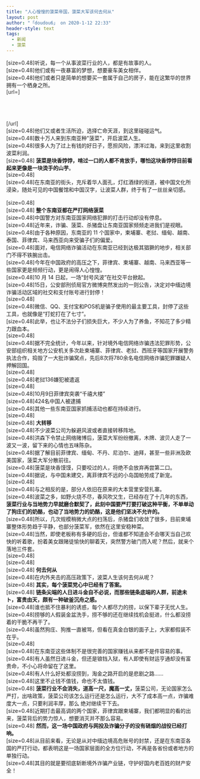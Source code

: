 ```yaml
---
title: "人心惶惶的菠菜帝国，菠菜大军该何去何从"
layout: post
author: "「doudou6」 on 2020-1-12 22:33"
header-style: text
tags:
  - 新闻
  - 菠菜
---
```


<head></head>
<body>
 <font style="color:rgb(34, 34, 34)"></font> 
 <div align="left"> 
  <font style="color:rgb(34, 34, 34)">[size=0.48]听说，每一个从事波菜行业的人，都是有故事的人。</font> 
 </div> 
 <div align="left">
   [size=0.48]他们或有一夜暴富的梦想，想要豪车美女相伴。 
 </div> 
 <div align="left">
   [size=0.48]他们或者只是简单的想要买一套属于自己的房子，能在这繁华的世界拥有一个栖身之所。 
 </div>
 <font color="#2b2b2b">[url=]<br> <br> <br> <br> <br> [/url]</font>
 <br> 
 <div align="left">
   [size=0.48]他们又或者生活所迫，选择亡命天涯，到这里碰碰运气。 
 </div> 
 <div align="left">
   [size=0.48]数十万人来到东南亚种"菠菜"，开启波菜人生。 
 </div> 
 <div align="left">
   [size=0.48]很多人为了过上有钱的好日子，愿担风险，漂洋过海，来到这里收割波菜利润。 
 </div> 
 <div align="left">
   [size=0.48] 
  <strong>菠菜是块香饽饽，啃过一口的人都不肯放手，哪怕这块香饽饽目前看起来更像是一块烫手的山芋</strong>。 
 </div> 
 <div align="left">
   [size=0.48] 
  <img width="724" height="1" src="http://5b0988e595225.cdn.sohucs.com/q_70,c_zoom,w_640/images/20191029/212ccba93e27463c9c69220d3ecaefea.jpeg"> 
 </div> 
 <div align="left">
   [size=0.48]在东南亚的街头，充斥着华人面孔，灯红酒绿的街道，被中国文化所浸染，随处可见的中国餐馆和中国汉字，让波菜人群，终于有了一丝丝亲切感。 
 </div>
 <br> 
 <font style="color:rgb(34, 34, 34)"></font> 
 <div align="left"> 
  <font style="color:rgb(34, 34, 34)">[size=0.48]<img width="724" height="1" src="http:////5b0988e595225.cdn.sohucs.com/q_70,c_zoom,w_640/images/20191029/b62f6fa5670d4d5cbd5684bd8c278c97.webp"></font> 
 </div> 
 <div align="left">
   [size=0.48] 
  <strong>整个东南亚都在严打网络菠菜</strong> 
 </div> 
 <div align="left">
   [size=0.48]中国警方对东南亚国家网络犯罪的打击行动却没有停息。 
 </div> 
 <div align="left">
   [size=0.48]近年来，诈骗、菠菜、杀猪盘让东南亚国家频频走进我们是视眼。 
 </div> 
 <div align="left">
   [size=0.48]由于各种原因，东南亚的 11 个国家中，柬埔寨、老挝、缅甸、越南、泰国、菲律宾、马来西亚向来受骗子们的偏爱。 
 </div> 
 <div align="left">
   [size=0.48]面对，电信网络诈骗活动在东南亚已经到达极其猖獗的地步，相关部门不得不铁腕出击。 
 </div> 
 <div align="left">
   [size=0.48]今年在中国政府的高压之下，菲律宾、柬埔寨、越南、马来西亚等一些国家更是频频行动，更是闹得人心惶惶。 
 </div> 
 <div align="left">
   [size=0.48]10 月 14 日起，一场“封号风波”在社交平台掀起。 
 </div> 
 <div align="left">
   [size=0.48]15日，公安部刑侦局官方微博突然发出的一则公告，决定对中缅边境诈骗活动区域的社交和支付账号进行封停！ 
 </div> 
 <div align="left">
   [size=0.48] 
  <img width="724" height="1" src="http:////5b0988e595225.cdn.sohucs.com/q_70,c_zoom,w_640/images/20191029/1f305f78bbf148ffae8bc0c41bf83853.webp"> 
 </div> 
 <div align="left">
   [size=0.48]微信、QQ、支付宝和POS机是骗子使用的最主要工具，封停了这些工具，也就像是“打蛇打在了七寸”。 
 </div> 
 <div align="left">
   [size=0.48]此举，也让不法分子们损失巨大，不少人为了养鱼，不知花了多少精力跟血本。 
 </div> 
 <div align="left">
   [size=0.48] 
  <img width="724" height="1" src="http:////5b0988e595225.cdn.sohucs.com/q_70,c_zoom,w_640/images/20191029/c33507bc7bce43a1b252f59502c010ed.webp"> 
 </div> 
 <div align="left">
   [size=0.48]据不完全统计，今年以来，针对境外电信网络诈骗违法犯罪形势，公安部组织相关地方公安机关多次赴柬埔寨、菲律宾、老挝、西班牙等国家开展警务执法合作，捣毁了一大批诈骗窝点，先后8次将780余名电信网络诈骗犯罪嫌疑人押解回国。 
 </div> 
 <div align="left">
   [size=0.48] 
  <img width="724" height="1" src="http:////5b0988e595225.cdn.sohucs.com/q_70,c_zoom,w_640/images/20191029/4e6c72e453a24086ba4963e59920ded7.webp"> 
 </div> 
 <div align="left">
   [size=0.48]老挝136嫌犯被遣返 
 </div> 
 <div align="left">
   [size=0.48] 
  <img width="724" height="1" src="http:////5b0988e595225.cdn.sohucs.com/q_70,c_zoom,w_640/images/20191029/8eb45bf4648f4dcaa94d682ce129c5cd.webp"> 
 </div> 
 <div align="left">
   [size=0.48]10月9日菲律宾突袭“千禧大楼” 
 </div> 
 <div align="left">
   [size=0.48]424名中国人被逮捕 
 </div> 
 <div align="left">
   [size=0.48]其他一些东南亚国家抓捕活动也都在持续进行。 
 </div> 
 <div align="left">
   [size=0.48] 
  <img width="724" height="1" src="http:////5b0988e595225.cdn.sohucs.com/q_70,c_zoom,w_640/images/20191029/b62f6fa5670d4d5cbd5684bd8c278c97.webp"> 
 </div> 
 <div align="left">
   [size=0.48] 
  <strong>大转移</strong> 
 </div> 
 <div align="left">
   [size=0.48]不少波菜公司为躲避风波或者直接转移阵地。 
 </div> 
 <div align="left">
   [size=0.48]洪森下令禁止网络赌博后，菠菜大军纷纷撤离，木牌、波贝人走了一波又一波，留下来的心情也五味陈杂。 
 </div> 
 <div align="left">
   [size=0.48]据了解目前菲律宾、缅甸、不丹、尼泊尔、迪拜，甚至一些非洲及欧美国家，菠菜大军分散前往。 
 </div> 
 <div align="left">
   [size=0.48]菠菜是块香馍馍，只要咬过的人，将绝不会放弃再尝第二口。 
 </div> 
 <div align="left">
   [size=0.48]据说，与中国未建交，离菲律宾不远的小岛国帕劳成了新宠。 
 </div> 
 <div align="left">
   [size=0.48] 
  <img width="724" height="1" src="http:////5b0988e595225.cdn.sohucs.com/q_70,c_zoom,w_640/images/20191029/07042daf7ac94c94adeb90cee4e9ddb9.webp"> 
 </div> 
 <div align="left">
   [size=0.48]与之相反的是，部分人依旧在原来的大本营里安营扎寨。 
 </div> 
 <div align="left">
   [size=0.48]波菜之多，如野火烧不尽，春风吹又生，已经存在了十几年的东西， 
  <strong>菠菜行业与当地势力早就磨合默契了，此刻中国要严打要打破这种平衡，不单单动了狗庄们的奶酪，也动了当地势力的奶酪，这是他们坚决不允许的。</strong> 
 </div> 
 <div align="left">
   [size=0.48]所以，几次规模稍微大点的扫荡后，杀猪盘们收敛了很多，目前柬埔寨整体形势趋于平静，也部分菠菜军，依然在这里安稳种菜。 
 </div> 
 <div align="left">
   [size=0.48]当然，即使老板称有多硬的后台，但谁都不知道会不会哪天当自己欢快的听着歌，扮着美女跟赌徒愉快的聊着天，突然警方破门而入呢？然后，就来个落地三件套。 
 </div> 
 <div align="left">
   [size=0.48] 
  <img width="724" height="1" src="http:////5b0988e595225.cdn.sohucs.com/q_70,c_zoom,w_640/images/20191029/0d4972622f5c4a689dbe11e6d675e390.webp"> 
 </div> 
 <div align="left">
   [size=0.48] 
  <img width="724" height="1" src="http:////5b0988e595225.cdn.sohucs.com/q_70,c_zoom,w_640/images/20191029/b62f6fa5670d4d5cbd5684bd8c278c97.webp"> 
 </div> 
 <div align="left">
   [size=0.48] 
  <strong>何去何从</strong> 
 </div> 
 <div align="left">
   [size=0.48]在内外夹击的高压政策下，波菜人生该何去何从呢？ 
 </div> 
 <div align="left">
   [size=0.48] 
  <strong>其实，每个菠菜党心中已经有了答案。</strong> 
 </div> 
 <div align="left">
   [size=0.48] 
  <strong>链条尖端的人日进斗金自不必说，而那些链条底端的人群，前途未ト，富贵由天，颇有一种破釜沉舟之感。</strong> 
 </div> 
 <div align="left">
   [size=0.48]谁也抵不住暴利的诱惑，每个人都尽力的捞，以保下辈子无忧人生。 
 </div> 
 <div align="left">
   [size=0.48]捞够的人假装金盆洗手，捞不够的还在继续找机会挺进，什么都没捞着的干脆不再干了。 
 </div> 
 <div align="left">
   [size=0.48]虽然狗庄、狗推一直被骂，但看在真金白银的面子上，大家都假装不在乎。 
 </div> 
 <div align="left">
   [size=0.48] 
  <img width="724" height="1" src="http:////5b0988e595225.cdn.sohucs.com/q_70,c_zoom,w_640/images/20191029/ab7208fbed424267b5e91e27822ea828.webp"> 
 </div> 
 <div align="left">
   [size=0.48]在东南亚这些体制不是很完善的国家赚钱从来都不是件容易的事。 
 </div> 
 <div align="left">
   [size=0.48]有人虽然日进斗金，但还是锒铛入狱，有人即使有财运亨通却没有富贵命，不小心将命留在了这里。 
 </div> 
 <div align="left">
   [size=0.48]有人什么好处都没捞到，淘金之路开启的是悲剧之路…… 
 </div> 
 <div align="left">
   [size=0.48]这里不止钱不值钱，命也不太值钱。 
 </div> 
 <div align="left">
   [size=0.48] 
  <strong>菠菜行业不会消失，道高一尺，魔高一丈，</strong>菠菜公司，无论国家怎么严打，出啥政策，菠菜公司该怎么运行还是怎么运行，大不了成本高一点，诈骗难度大一点，只要利润丰厚，那么 绝对继续干下去。 
 </div> 
 <div align="left">
   [size=0.48]近期打击最高调的两个国家，菲律宾跟柬埔寨，我们都明显的看的出来，菠菜背后的势力惊人，想要消灭并不那么容易。 
 </div> 
 <div align="left">
   [size=0.48] 
  <strong>然而，这一场中国政府与网投及诈骗分子的没有硝烟的战役已经打响。</strong> 
 </div> 
 <div align="left">
   [size=0.48]从目前来看，无论是从对中缅边境高危账号的封禁，还是在东南亚各国的严打行动，都表明这是一场国家层面的全方位行动，不再是各省份或者地方的单独行动。 
 </div> 
 <div align="left">
   [size=0.48]其目的就是要彻底斩断境外诈骗产业链，守护好国内老百姓的财产安全！ 
 </div>
 <br> 
 <br>
</body>


